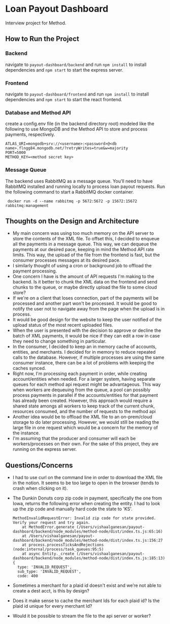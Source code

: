 # Loan Payout Dashboard

Interview project for Method.

## How to Run the Project

### Backend
navigate to `payout-dashboard/backend` and run `npm install` to install dependencies and `npm start` to start the express server.

### Frontend
navigate to `payout-dashboard/frontend` and run `npm install` to install dependencies and `npm start` to start the react frontend.

### Database and Method API
create a config.env file (in the backend directory root) modeled like the following to use MongoDB and the Method API to store and process payments, respectively.
```
ATLAS_URI=mongodb+srv://<username>:<password>@<db name>.flngg84.mongodb.net/?retryWrites=true&w=majority
PORT=5000
METHOD_KEY=<method secret key>
```



### Message Queue
The backend uses RabbitMQ as a message queue. You'll need to have RabbitMQ installed and running locally to process loan payout requests. Run the following command to start a RabbitMQ docker container.
```
 docker run -d --name rabbitmq -p 5672:5672 -p 15672:15672 rabbitmq:management
```

## Thoughts on the Design and Architecture
- My main concern was using too much memory on the API server to store the contents of the XML file.  To offset this, I decided to enqueue all the payments in a message queue.  This way, we can
dequeue the payments at our desired pace, keeping in mind the Method API rate limits.  This way, the upload of the file from the frontend is fast, but the consumer processes messages at its desired pace.
- I similarly thought of using a cron or background job to offload the payment processing.
- One concern I have is the amount of API requests I'm making to the backend.  Is it better to chunk the XML data on the frontend and send chunks to the queue, or maybe directly upload the file to some cloud store?
- If we're on a client that loses connection, part of the payments will be processed and another part won't be processed.  It would be good to notify the user not to navigate away from the page when the upload is in process.
- It would be good design for the website to keep the user notified of the upload status of the most recent uploaded files.
- When the user is presented with the decision to approve or decline the batch of XML payments, it would be nice if they can edit a row in case they need to change something in particular.
- In the consumer, I decided to keep an in memory cache of accounts, entities, and merchants.  I decided for in memory to reduce repeated calls to the database.  However, if multiple processes are using the same consumer instance, there can be a lot of problems with keeping the caches synced.
- Right now, I'm processing each payment in order, while creating account/entities when needed.  For a larger system, having separate queues for each method api request might be advantageous.  This way when workers are dequeuing from the queue, a pool can possibly process payments in parallel if the accounts/entities for that payment has already been created.  However, this approach would require a shared state amongs all workers to keep track of the current chunk, resources consumed, and the number of requests to the method api
- Another idea would be to offload the XML file to an on-prem/cloud storage to do later processing.  However, we would still be reading the large file in one request which would be a concern for the memory of the instance.
- I'm assuming that the producer and consumer will each be workers/processes on their own.  For the sake of this project, they are running on the express server.
## Questions/Concerns
- I had to use curl on the command line in order to download the XML file in the notion.  It seems to be too large to open in the browser (tends to crash when clicking on it).
- The Dunkin Donuts corp zip code in payment, specifically the one from Iowa, returns the following error when creating the entity.  I had to look up the zip code and manually hard code the state to 'KS'.

    ```
    MethodInvalidRequestError: Invalid zip code for state provided. Verify your request and try again.
        at MethodError.generate (/Users/vishaalganesan/payout-dashboard/backend/node_modules/method-node/dist/index.ts.js:65:16)
        at /Users/vishaalganesan/payout-dashboard/backend/node_modules/method-node/dist/index.ts.js:156:27
        at process.processTicksAndRejections (node:internal/process/task_queues:95:5)
        at async Entity._create (/Users/vishaalganesan/payout-dashboard/backend/node_modules/method-node/dist/index.ts.js:185:13) {
      type: 'INVALID_REQUEST',
      sub_type: 'INVALID_REQUEST',
      code: 400
    ```
- Sometimes a merchant for a plaid id doesn't exist and we’re not able to create a dest acct, is this by design?
- Does it make sense to cache the merchant Ids for each plaid id?  Is the plaid id unique for every merchant Id?
- Would it be possible to stream the file to the api server or worker?
